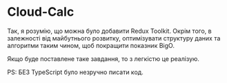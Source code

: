 # Cloud-Calc

Так, я розумію, що можна було добавити Redux Toolkit. Окрім того, в залежності від майбутнього розвитку, оптимізувати структуру даних та алгоритми таким чином, щоб покращити показник BigO.

Якщо буде поставлене таке завдання, то з легкістю це реалізую.

PS: БЕЗ TypeScript було незручно писати код.
